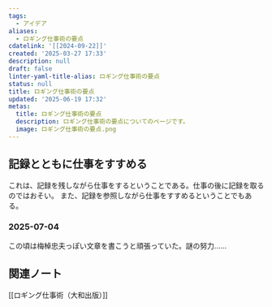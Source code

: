 ```yaml
---
tags:
  - アイデア
aliases:
  - ロギング仕事術の要点
cdatelink: '[[2024-09-22]]'
created: '2025-03-27 17:33'
description: null
draft: false
linter-yaml-title-alias: ロギング仕事術の要点
status: null
title: ロギング仕事術の要点
updated: '2025-06-19 17:32'
metas:
  title: ロギング仕事術の要点
  description: ロギング仕事術の要点についてのページです。
  image: ロギング仕事術の要点.png
---
```

## 記録とともに仕事をすすめる
これは、記録を残しながら仕事をするということである。仕事の後に記録を取るのではおそい。
また、記録を参照しながら仕事をすすめるということでもある。

### 2025-07-04
この頃は梅棹忠夫っぽい文章を書こうと頑張っていた。謎の努力……
## 関連ノート
[[ロギング仕事術（大和出版）]]
